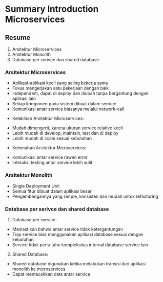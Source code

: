 # Summary Introduction Microservices

## Resume
1. Arsitektur Microservices
2. Arsitektur Monolith
3. Database per serivce dan shared database


### Arsitektur Microservices
* Aplikasi-aplikasi kecil yang saling bekerja sama 
* Fokus mengerjakan satu pekerjaan dengan baik
* Independent, dapat di deploy dan diubah tanpa bergantung dengan aplikasi lain
* Setiap komponen pada sistem dibuat dalam service
* Komunikasi antar service biasanya melalui network-call

- Kelebihan Arsitektur Microservices:
* Mudah dimengerti, karena ukuran service relative kecil
* Lebih mudah di develop, maintain, test dan di deploy
* Lebih mudah di scale sesuai kebutuhan

- Kelemahan Arsitektur Microservices:
* Komunikasi antar service rawan error
* Interaksi testing antar service lebih sulit

### Arsitektur Monolith
* Single Deployment Unit
* Semua fitur dibuat dalam aplikasi besar
* Pengembangannya yang simple, konsisten dan mudah untuk refactoring

### Database per serivce dan shared database
1) Database per service:
* Memastikan bahwa antar service tidak ketergantungan
* Tiap service bisa menggunakan aplikasi database sesuai dengan kebutuhan
* Service tidak perlu tahu kompleksitas internal database service lain

2) Shared Database:
* Shared database digunakan ketika melakukan transisi dari aplikasi monolith ke microservices
* Dapat memecahkan data antar service